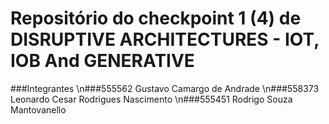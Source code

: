 # Repositório do checkpoint 1 (4) de DISRUPTIVE ARCHITECTURES - IOT, IOB And GENERATIVE

###Integrantes
\n###555562 Gustavo Camargo de Andrade
\n###558373 Leonardo Cesar Rodrigues Nascimento
\n###555451 Rodrigo Souza Mantovanello
